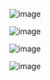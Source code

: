 ![image](https://github.com/WCARL12/SuperSimpleDev_Javascript_Course/assets/139624156/1693aa70-013b-47ea-a995-3e177560ea20)

![image](https://github.com/WCARL12/SuperSimpleDev_Javascript_Course/assets/139624156/45506fdd-fba2-43cb-9a3b-3bb3bbd210ba)

![image](https://github.com/WCARL12/SuperSimpleDev_Javascript_Course/assets/139624156/5363ffaf-f387-45c3-b580-76136336d07f)

![image](https://github.com/WCARL12/SuperSimpleDev_Javascript_Course/assets/139624156/d3f2b12a-23f5-483b-a8b1-aa990b7f21af)
